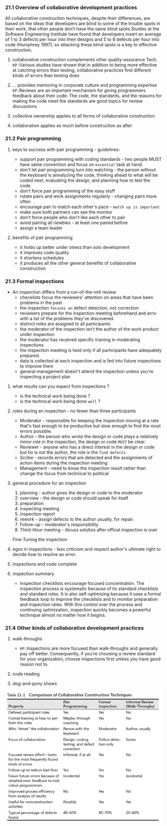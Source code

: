 ### 21.1 Overview of collaborative development practices
All collaborative construction techniques, despite their differences, are based on the
ideas that developers are blind to some of the trouble spots in their work, that other
people don’t have the same blind spots.Studies at the Software Engineering Institute have
found that developers insert an average of 1 to 3 defects per hour into their designs
and 5 to 8 defects per hour into code (Humphrey 1997), so attacking these blind
spots is a key to effective construction.

1. collaborative construction complements other quality-assurance Tech.
`KP:`Various studies have shown that in addition to being more effective at catching errors
than testing, collaborative practices find different kinds of errors than testing does

2. ... provides mentoring in corporate culture and programming expertise
`KP:`Reviews are an important mechanism for giving programmers feedback about their code. The code, the
standards, and the reasons for making the code meet the standards are good topics for review discussions

3. collective ownership applies to all forms of collaborative construction

4. collaboration applies as much before construction as after

### 21.2 Pair programming 
1. keys to success with pair programming - guidelines:
    + support pair programming with coding standards - two people MUST have same convention and focus on `essential` task at hand.
    + don't let pair programming turn into watching - the person without the keyboard is annalyzing the code, thinking ahead to what will be coded next, evaluating the design, and planning how to test the code.
    + don't force pair programming of the easy stuff
    + rotate pairs and work assignments regularly - changing pairs more often
    + encourage pair to match each other's pace - `match up is important`
    + make sure both partners can see the monitor
    + don't force people who don't like each other to pair
    + avoid pairing all newbies - at least one paired before
    + assign a team leader

2. benefits of pair programming
    + it holds up better under stress than solo development
    + it improves code quality
    + it shortens schedules
    + it produces all the other general benefits of collaborative construction


### 21.3 Formal inspections
* An inspection differs from a run-of-the-mill review:
    + checklists focus the reviewers' attention on areas that have been problems in the past
    + the inspection `focuses on` defect detection, not correction
    + reviewers prepare for the inspection meeting beforehand and arriv with a list of the problems they've discovered.
    + distinct roles are assigned to all participants
    + the moderator of the inspection  isn't the author of the work product under inspection
    + the moderator has received specific training in moderating inspections
    + the inspection meeting is held only if all participants have adequately prepared.
    + data is collected at each inspection and is fed into future inspections to improve them
    + general management doesn't attend the inspection unless you're inspecting a project plan

1. what results can you expect from inspections ?
    * is the technical work being done ?
    * is the technical work being done `well` ?

2. roles during an inspection - no fewer than three participants
    + Moderator - responsible for keeping the inspection moving at a rate that's fast enough to be productive but slow enough to find the most errors possible.
    + Author - the person who wrote the design or code plays a relatively minor role in the inspection, the design or code `MUST` be clear.
    + Reviewer - anyone who has a direct interest in the design or code but ho is not the author, the role is the `find defects`
    + Scribe - records errors that are detected and the assignments of action items during the inspection meeting
    + Management - need to know the inspection result rather than change the focus from technical to political

3. general procedure for an inspection
    1. planning - author gives the design or code to the moderator
    2. overview - the design or code should speak for itself
    3. preparation 
    4. inspecting meeting
    5. inspection report
    6. rework - assign defects to the author usually, for repair.
    7. Follow-up - moderator's responsibility
    8. Third-Hour meeting - dicuss solutios after offical inspection is over

    Fine-Tuning the inspection

4. egos in inspections - less criticism and respect author's ultimate right to decide how to resolve an error.

5. inspections and code complete

6. inspection summary
    * Inspection checklists encourage focused concentration. The inspection process is systematic
    because of its standard checklists and standard roles. It is also self-optimizing
    because it uses a formal feedback loop to improve the checklists and to monitor preparation
    and inspection rates. With this control over the process and continuing optimization,
    inspection quickly becomes a powerful technique almost no matter how it begins.

### 21.4 Other kinds of collaborative development practices

1. walk-throughs
    + `KP:`Inspections are more focused than walk-throughs and generally pay off better. Consequently,
    if you’re choosing a review standard for your organization, choose inspections
    first unless you have good reason not to.

2. code reading

3. dog-and-pony shows


![alt text](image-12.png)